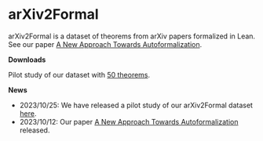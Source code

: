 # arXiv2Formal
arXiv2Formal is a dataset of theorems from arXiv papers formalized in Lean.  See our paper [A New Approach Towards Autoformalization](https://arxiv.org/pdf/2310.07957.pdf).

**Downloads**

Pilot study of our dataset with [50 theorems](https://github.com/jlab-nlp/arxiv2formal/blob/main/arxiv2formal.csv).

**News**
* 2023/10/25: We have released a pilot study of our arXiv2Formal dataset [here](https://github.com/jlab-nlp/arxiv2formal/blob/main/arxiv2formal.csv).
* 2023/10/12: Our paper [A New Approach Towards Autoformalization](https://arxiv.org/pdf/2310.07957.pdf) released.

